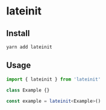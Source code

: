 # lateinit

## Install
```console
yarn add lateinit
```

## Usage

```typescript
import { lateinit } from 'lateinit'

class Example {}

const example = lateinit<Example>()
```